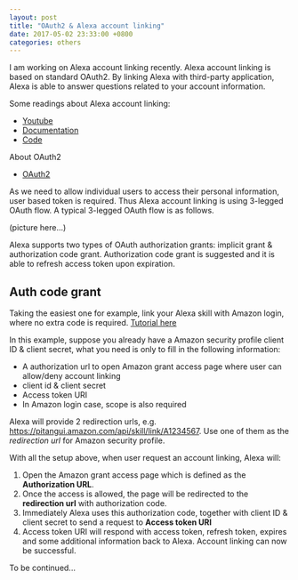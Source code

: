 ```yaml
---
layout: post
title: "OAuth2 & Alexa account linking"
date: 2017-05-02 23:33:00 +0800
categories: others
---
```


I am working on Alexa account linking recently. 
Alexa account linking is based on standard OAuth2.
By linking Alexa with third-party application, Alexa is able to answer questions related to your account information.

Some readings about Alexa account linking:

* [Youtube](https://www.youtube.com/watch?v=mO0gZPeR45o)
* [Documentation](https://developer.amazon.com/public/solutions/alexa/alexa-skills-kit/docs/linking-an-alexa-user-with-a-user-in-your-system)
* [Code](https://github.com/bignerdranch/developing-alexa-skills-solutions/tree/master/5_accountLinking/solution)

About OAuth2

* [OAuth2](https://www.digitalocean.com/community/tutorials/an-introduction-to-oauth-2)

As we need to allow individual users to access their personal information, user based token is required.
Thus Alexa account linking is using 3-legged OAuth flow. 
A typical 3-legged OAuth flow is as follows.

(picture here...)

Alexa supports two types of OAuth authorization grants: implicit grant & authorization code grant. 
Authorization code grant is suggested and it is able to refresh access token upon expiration.

## Auth code grant

Taking the easiest one for example, link your Alexa skill with Amazon login, where no extra code is required. 
[Tutorial here](https://developer.amazon.com/blogs/post/Tx3CX1ETRZZ2NPC/Alexa-Account-Linking-5-Steps-to-Seamlessly-Link-Your-Alexa-Skill-with-Login-wit)

In this example, suppose you already have a Amazon security profile client ID & client secret, what you need is only to fill in the following information:

* A authorization url to open Amazon grant access page where user can allow/deny account linking
* client id & client secret
* Access token URI
* In Amazon login case, scope is also required


Alexa will provide 2 redirection urls, e.g. https://pitangui.amazon.com/api/skill/link/A1234567.
Use one of them as the *redirection url* for Amazon security profile.

With all the setup above, when user request an account linking, Alexa will:

1. Open the Amazon grant access page which is defined as the **Authorization URL**.
2. Once the access is allowed, the page will be redirected to the **redirection url** with authorization code.
3. Immediately Alexa uses this authorization code, together with client ID & client secret to send a request to **Access token URI** 
4. Access token URI will respond with access token, refresh token, expires and some additional information back to Alexa. 
Account linking can now be successful.

To be continued...










